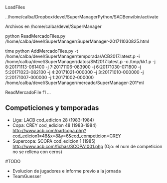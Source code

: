 
LoadFiles

. /home/calba/Dropbox/devel/SuperManagerPython/SACBenv/bin/activate

Archivos en /home/calba/devel/SuperManager

python ReadMercadoFiles.py /home/calba/devel/SuperManager/SuperManager-201711030825.html


time python AddMercadoFiles.py -t /home/calba/devel/SuperManager/temporada/ACB2017.latest.p -i /home/calba/devel/SuperManager/datos/SM2017.latest.p -o /tmp/kk1.p -j 8:20171113-061400 -j 7:20171106-083900 -j 6:20171030-071800 -j 5:20171023-082100 -j 4:20171021-000000 -j 3:20171010-000000 -j 2:20171007-000000 -j 1:20171002-000000 /home/calba/devel/SuperManager/mercado/SuperManager-201*ml

ReadMercadoFile f1 ...

## Competiciones y temporadas

* Liga: LACB cod_edicion 28 (1983-1984)
* Copa: CREY cod_edicion  48 (1983-1984) http://www.acb.com/partcopa.php?cod_edicion1=48&x=8&y=6&cod_competicion=CREY
* Supercopa: SCOPA cod_edicion 1 (1985) http://www.acb.com/fichas/SCOPA1001.php (Ojo: el num de competicion no se rellena con ceros)

#TODO

* Evolucion de jugadores e informe previo a la jornada
* TeamGuesser

